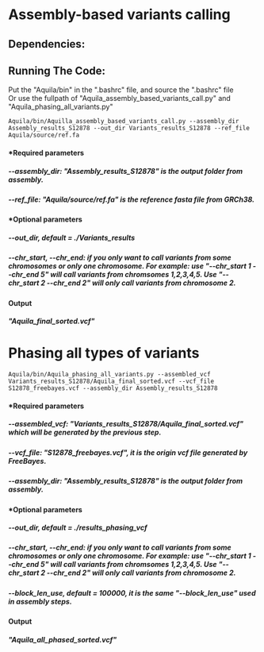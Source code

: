 # Assembly-based variants calling 

## Dependencies:

## Running The Code:
Put the "Aquila/bin" in the ".bashrc" file, and source the ".bashrc" file <br />
Or use the fullpath of "Aquila_assembly_based_variants_call.py" and "Aquila_phasing_all_variants.py"

```
Aquila/bin/Aquilla_assembly_based_variants_call.py --assembly_dir Assembly_results_S12878 --out_dir Variants_results_S12878 --ref_file Aquila/source/ref.fa 
```
#### *Required parameters
##### --assembly_dir: "Assembly_results_S12878" is the output folder from assembly.

##### --ref_file: "Aquila/source/ref.fa" is the reference fasta file from GRCh38.

#### *Optional parameters
#####  --out_dir, default = ./Variants_results

##### --chr_start, --chr_end: if you only want to call variants from some chromosomes or only one chromosome. For example: use "--chr_start 1 --chr_end 5"  will call variants from chromsomes 1,2,3,4,5. Use "--chr_start 2 --chr_end 2" will only call variants from chromosome 2. 

#### Output
##### "Aquila_final_sorted.vcf"

# Phasing all types of variants  

```
Aquila/bin/Aquila_phasing_all_variants.py --assembled_vcf Variants_results_S12878/Aquila_final_sorted.vcf --vcf_file S12878_freebayes.vcf --assembly_dir Assembly_results_S12878
```
#### *Required parameters
##### --assembled_vcf: "Variants_results_S12878/Aquila_final_sorted.vcf" which will be generated by the previous step.
##### --vcf_file: "S12878_freebayes.vcf", it is the origin vcf file generated by FreeBayes. 
##### --assembly_dir: "Assembly_results_S12878" is the output folder from assembly.

#### *Optional parameters
#####  --out_dir, default = ./results_phasing_vcf

##### --chr_start, --chr_end: if you only want to call variants from some chromosomes or only one chromosome. For example: use "--chr_start 1 --chr_end 5"  will call variants from chromsomes 1,2,3,4,5. Use "--chr_start 2 --chr_end 2" will only call variants from chromosome 2. 

#####  --block_len_use, default = 100000, it is the same "--block_len_use" used in assembly steps. 

#### Output
##### "Aquila_all_phased_sorted.vcf"

